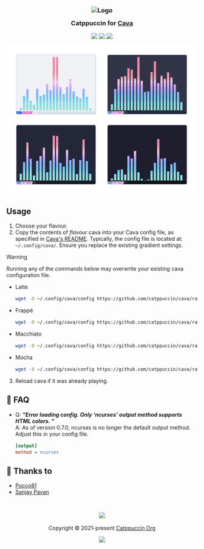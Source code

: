 <h3 align="center">
	<img src="https://raw.githubusercontent.com/catppuccin/catppuccin/main/assets/logos/exports/1544x1544_circle.png" width="100" alt="Logo"/><br/>
	<img src="https://raw.githubusercontent.com/catppuccin/catppuccin/main/assets/misc/transparent.png" height="30" width="0px"/>
	Catppuccin for <a href="https://github.com/karlstav/cava">Cava</a>
	<img src="https://raw.githubusercontent.com/catppuccin/catppuccin/main/assets/misc/transparent.png" height="30" width="0px"/>
</h3>

<p align="center">
    <a href="https://github.com/catppuccin/cava/stargazers"><img src="https://img.shields.io/github/stars/catppuccin/cava?colorA=363a4f&colorB=b7bdf8&style=for-the-badge"></a>
    <a href="https://github.com/catppuccin/cava/issues"><img src="https://img.shields.io/github/issues/catppuccin/cava?colorA=363a4f&colorB=f5a97f&style=for-the-badge"></a>
    <a href="https://github.com/catppuccin/cava/contributors"><img src="https://img.shields.io/github/contributors/catppuccin/cava?colorA=363a4f&colorB=a6da95&style=for-the-badge"></a>
</p>

<p align="center">
  <img src="https://raw.githubusercontent.com/catppuccin/cava/main/assets/screenshot.webp" />
</p>

## Usage

1. Choose your flavour.
2. Copy the contents of _flavour_.cava into your Cava config file, as specified in [Cava's README](https://github.com/karlstav/cava#configuration). Typically, the config file is located at: `~/.config/cava/`. Ensure you replace the existing gradient settings.

> [!WARNING]
> Running any of the commands below may overwrite your existing cava configuration file.

  - Latte
      ```sh
      wget -O ~/.config/cava/config https://github.com/catppuccin/cava/raw/main/latte.cava
      ```

  - Frappé
      ```sh
      wget -O ~/.config/cava/config https://github.com/catppuccin/cava/raw/main/frappe.cava
      ```

  - Macchiato
      ```sh
      wget -O ~/.config/cava/config https://github.com/catppuccin/cava/raw/main/macchiato.cava
      ```

  - Mocha
      ```sh
      wget -O ~/.config/cava/config https://github.com/catppuccin/cava/raw/main/mocha.cava
      ```

3. Reload cava if it was already playing.

## 🙋 FAQ

- Q: **_"Error loading config. Only 'ncurses' output method supports HTML colors. "_**\
  A: As of version 0.7.0, ncurses is no longer the default output method. Adjust this in your config file.

  ```ini
  [output]
  method = ncurses
  ```

## 💝 Thanks to

-   [Pocco81](https://github.com/Pocco81)
-   [Sanjay Pavan](https://github.com/WitherCubes)

&nbsp;

<p align="center"><img src="https://raw.githubusercontent.com/catppuccin/catppuccin/main/assets/footers/gray0_ctp_on_line.svg?sanitize=true" /></p>
<p align="center">Copyright &copy; 2021-present <a href="https://github.com/catppuccin" target="_blank">Catppuccin Org</a>
<p align="center"><a href="https://github.com/catppuccin/catppuccin/blob/main/LICENSE"><img src="https://img.shields.io/static/v1.svg?style=for-the-badge&label=License&message=MIT&logoColor=d9e0ee&colorA=363a4f&colorB=b7bdf8"/></a></p>
